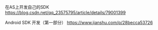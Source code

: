 

在AS上开发自己的SDK
https://blog.csdn.net/qq_23575795/article/details/79001399

Android SDK 开发（第一部分）
https://www.jianshu.com/p/28becca53726

